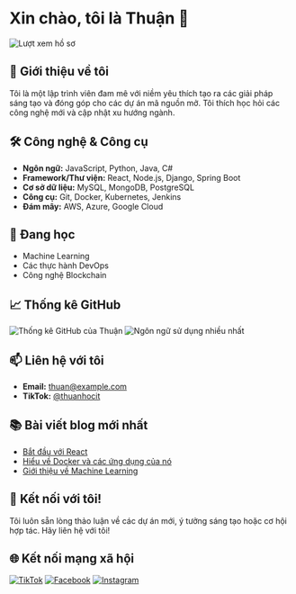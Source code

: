 # Xin chào, tôi là Thuận 👋

![Lượt xem hồ sơ](https://komarev.com/ghpvc/?username=thuanhocit)

## 🚀 Giới thiệu về tôi

Tôi là một lập trình viên đam mê với niềm yêu thích tạo ra các giải pháp sáng tạo và đóng góp cho các dự án mã nguồn mở. Tôi thích học hỏi các công nghệ mới và cập nhật xu hướng ngành.

## 🛠️ Công nghệ & Công cụ

- **Ngôn ngữ:** JavaScript, Python, Java, C#
- **Framework/Thư viện:** React, Node.js, Django, Spring Boot
- **Cơ sở dữ liệu:** MySQL, MongoDB, PostgreSQL
- **Công cụ:** Git, Docker, Kubernetes, Jenkins
- **Đám mây:** AWS, Azure, Google Cloud

## 🌱 Đang học

- Machine Learning
- Các thực hành DevOps
- Công nghệ Blockchain

## 📈 Thống kê GitHub

![Thống kê GitHub của Thuận](https://github-readme-stats.vercel.app/api?username=thuanhocit&show_icons=true&theme=radical)
![Ngôn ngữ sử dụng nhiều nhất](https://github-readme-stats.vercel.app/api/top-langs/?username=thuanhocit&layout=compact&theme=radical)

## 📫 Liên hệ với tôi

- **Email:** thuan@example.com
- **TikTok:** [@thuanhocit](https://www.tiktok.com/@thuanhocit)

## 📚 Bài viết blog mới nhất

<!-- BLOG-POST-LIST:START -->
- [Bắt đầu với React](https://yourblog.com/get-started-with-react)
- [Hiểu về Docker và các ứng dụng của nó](https://yourblog.com/understanding-docker)
- [Giới thiệu về Machine Learning](https://yourblog.com/introduction-to-machine-learning)
<!-- BLOG-POST-LIST:END -->

## 💬 Kết nối với tôi!

Tôi luôn sẵn lòng thảo luận về các dự án mới, ý tưởng sáng tạo hoặc cơ hội hợp tác. Hãy liên hệ với tôi!

## 🌐 Kết nối mạng xã hội

[![TikTok](https://img.shields.io/badge/TikTok-000000?style=for-the-badge&logo=tiktok&logoColor=white)](https://www.tiktok.com/@thuanhocit)
[![Facebook](https://img.shields.io/badge/Facebook-1877F2?style=for-the-badge&logo=facebook&logoColor=white)](https://facebook.com/thuanhocit)
[![Instagram](https://img.shields.io/badge/Instagram-E4405F?style=for-the-badge&logo=instagram&logoColor=white)](https://instagram.com/thuanhocit)